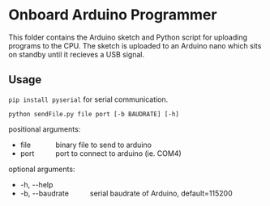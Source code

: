 # Onboard Arduino Programmer
This folder contains the Arduino sketch and Python script for uploading programs to the CPU.
The sketch is uploaded to an Arduino nano which sits on standby until it recieves a USB signal.

## Usage
`pip install pyserial` for serial communication.

`python sendFile.py file port [-b BAUDRATE] [-h]`

positional arguments:
  - file       binary file to send to arduino
  - port      port to connect to arduino (ie. COM4)

optional arguments:
  - -h, --help
  - -b, --baudrate      serial baudrate of Arduino, default=115200
